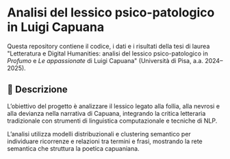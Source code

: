 # Analisi del lessico psico-patologico in Luigi Capuana

Questa repository contiene il codice, i dati e i risultati della tesi di laurea
"Letteratura e Digital Humanities: analisi del lessico psico-patologico in *Profumo* e *Le appassionate* di Luigi Capuana"
(Università di Pisa, a.a. 2024–2025).

## 📘 Descrizione
L’obiettivo del progetto è analizzare il lessico legato alla follia, alla nevrosi e alla devianza nella narrativa di Capuana,
integrando la critica letteraria tradizionale con strumenti di linguistica computazionale e tecniche di NLP.

L’analisi utilizza modelli distribuzionali e clustering semantico per individuare ricorrenze e relazioni tra termini e frasi,
mostrando la rete semantica che struttura la poetica capuaniana.

